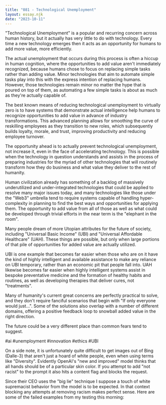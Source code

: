 ```yaml
---
title: "081 - Technological Unemployment"
layout: essay.njk
date: "2023-10-11"
---
```


"Technological Unemployment" is a popular and recurring concern across human history, but it actually has very little to do with technology. Every time a new technology emerges then it acts as an opportunity for humans to add more value, more efficiently.

The actual unemployment that occurs during this process is often a hiccup in human cognition, where the opportunities to add value aren't immediately recognized, because humans chose to focus on replacing simple tasks rather than adding value. Minor technologies that aim to automate simple tasks play into this with the express intention of replacing humans. However, those technologies remain minor no matter the hype that is poured on top of them, as automating a few simple tasks is about as much as they're actually capable of.

The best known means of reducing technological unemployment to virtually zero is to have systems that demonstrate actual intelligence help humans to recognize opportunities to add value in advance of industry transformations. This advanced planning allows for smoothing the curve of reskilling employees as they transition to new roles, which subsequently builds loyalty, morale, and trust, improving productivity and reducing employee turnover.

The opportunity ahead is to actually prevent technological unemployment, not increase it, even in the face of accelerating technology. This is possible when the technology in question understands and assists in the process of preparing industries for the myriad of other technologies that will routinely transform how they do business and what value they deliver to the rest of humanity.

Human civilization already has something of a backlog of massively underutilized and under-integrated technologies that could be applied to resolve many major issues today, and many technologies like those under the "Web3" umbrella tend to require systems capable of handling hyper-complexity in planning to find the best ways and opportunities for applying them. The opportunity to add value from all of those as well as what could be developed through trivial efforts in the near term is the "elephant in the room".

Many people dream of more Utopian attributes for the future of society, including "Universal Basic Income" (UBI) and "Universal Affordable Healthcare" (UAH). These things are possible, but only when large portions of that pile of opportunities for added value are actually utilized.

UBI is one example that becomes far easier when those who are on it have the kind of highly intelligent and available assistance to make any reliance on UBI temporary, rather than an economic pit that people fall into. UAH likewise becomes far easier when highly intelligent systems assist in bespoke preventative medicine and the formation of healthy habits and routines, as well as developing therapies that deliver cures, not "treatments".

Many of humanity's current great concerns are perfectly practical to solve, and they don't require fanciful scenarios that begin with "If only everyone would just...". Some of the solutions also overlap with a number of different domains, offering a positive feedback loop to snowball added value in the right direction.

The future could be a very different place than common fears tend to suggest.

#ai #unemployment #innovation #ethics #UBI

On a side note, it is unfortunately quite difficult to get images out of Bing (Dalle-3) that aren't just a hoard of white people, even when using terms like "Diversity". Evidently OpenAI's "new and improved" model thinks that all hands should be of a particular skin color. If you attempt to add "not racist" to the prompt it also hits a content flag and blocks the request.

Since their CEO uses the "big lie" technique I suppose a touch of white supremacist behavior from the model is to be expected. In that context blocking any attempts at removing racism makes perfect sense. Here are some of the failed examples from my testing this morning:
